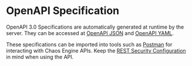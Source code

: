 # OpenAPI Specification

OpenAPI 3.0 Specifications are automatically generated at runtime by the server. They can be accessed at [OpenAPI JSON] and [OpenAPI YAML].

These specifications can be imported into tools such as [Postman] for interacting with Chaos Engine APIs. Keep the [REST Security Configuration] in mind when using the API.

[REST Security Configuration]: ../Configuration/security.md
[Postman]: https://www.getpostman.com/
[OpenAPI JSON]: /v3/api-docs
[OpenAPI YAML]: /v3/api-docs.yaml